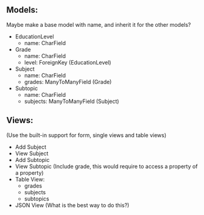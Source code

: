## Models:
Maybe make a base model with name, and inherit it for the other models?
- EducationLevel
  - name: CharField
- Grade
  - name: CharField
  - level: ForeignKey (EducationLevel)
- Subject
  - name: CharField
  - grades: ManyToManyField (Grade)
- Subtopic
  - name: CharField
  - subjects: ManyToManyField (Subject)

## Views:
(Use the built-in support for form, single views and table views)
- Add Subject
- View Subject
- Add Subtopic
- View Subtopic (Include grade, this would require to access a property of a property)
- Table View:
  - grades
  - subjects
  - subtopics
- JSON View (What is the best way to do this?)
